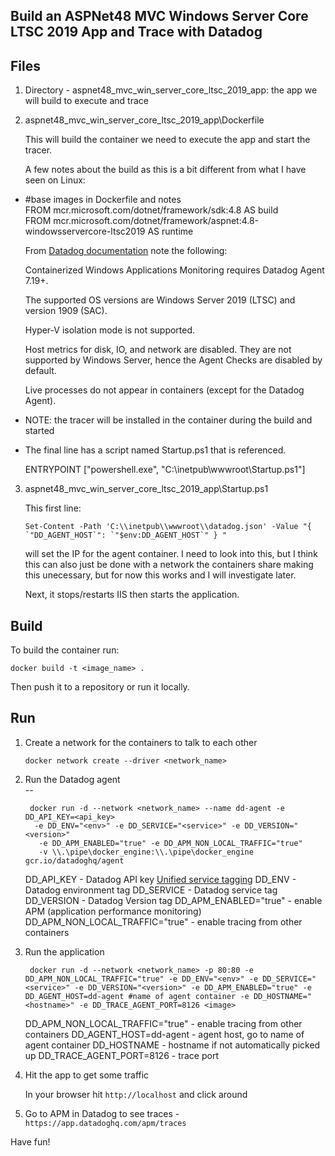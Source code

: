 Build an ASPNet48 MVC Windows Server Core LTSC 2019 App and Trace with Datadog
--

Files
--

1) Directory - aspnet48_mvc_win_server_core_ltsc_2019_app: the app we will build
to execute and trace

2) aspnet48_mvc_win_server_core_ltsc_2019_app\Dockerfile

   This will build the container we need to execute the app and start the tracer.

   A few notes about the build as this is a bit different from what I have seen on
   Linux:

- #base images in Dockerfile and notes  
  FROM mcr.microsoft.com/dotnet/framework/sdk:4.8 AS build  
  FROM mcr.microsoft.com/dotnet/framework/aspnet:4.8-windowsservercore-ltsc2019 AS runtime  

  From [Datadog documentation](https://docs.datadoghq.com/agent/troubleshooting/windows_containers/)
  note the following:

  Containerized Windows Applications Monitoring requires Datadog Agent 7.19+.

  The supported OS versions are Windows Server 2019 (LTSC) and version 1909 (SAC).

  Hyper-V isolation mode is not supported.

  Host metrics for disk, IO, and network are disabled. They are not supported by Windows Server, hence the Agent Checks are disabled by default.

  Live processes do not appear in containers (except for the Datadog Agent).

- NOTE: the tracer will be installed in the container during the build and started

- The final line has a script named Startup.ps1 that is referenced.

  ENTRYPOINT ["powershell.exe", "C:\\inetpub\\wwwroot\\Startup.ps1"]

3) aspnet48_mvc_win_server_core_ltsc_2019_app\Startup.ps1

   This first line:

   ```
   Set-Content -Path 'C:\\inetpub\\wwwroot\\datadog.json' -Value "{ `"DD_AGENT_HOST`": `"$env:DD_AGENT_HOST`" } "
   ```

   will set the IP for the agent container.  I need to look into this, but I think
   this can also just be done with a network the containers share making this
   unecessary, but for now this works and I will investigate later.

   Next, it stops/restarts IIS then starts the application.

Build
--

To build the container run:

```
docker build -t <image_name> .
```

Then push it to a repository or run it locally.

Run
--

1) Create a network for the containers to talk to each other

   ```
   docker network create --driver <network_name>
   ```

2) Run the Datadog agent  
--

   ```
    docker run -d --network <network_name> --name dd-agent -e DD_API_KEY=<api_key>
     -e DD_ENV="<env>" -e DD_SERVICE="<service>" -e DD_VERSION="<version>"
      -e DD_APM_ENABLED="true" -e DD_APM_NON_LOCAL_TRAFFIC="true"
      -v \\.\pipe\docker_engine:\\.\pipe\docker_engine gcr.io/datadoghq/agent
   ```

   DD_API_KEY - Datadog API key
   [Unified service tagging](https://docs.datadoghq.com/getting_started/tagging/unified_service_tagging/?tab=kubernetes)
   DD_ENV - Datadog environment tag
   DD_SERVICE - Datadog service tag
   DD_VERSION - Datadog Version tag
   DD_APM_ENABLED="true" - enable APM (application performance monitoring)
   DD_APM_NON_LOCAL_TRAFFIC="true" - enable tracing from other containers

3) Run the application

   ```
    docker run -d --network <network_name> -p 80:80 -e DD_APM_NON_LOCAL_TRAFFIC="true" -e DD_ENV="<env>" -e DD_SERVICE="<service>" -e DD_VERSION="<version>" -e DD_APM_ENABLED="true" -e DD_AGENT_HOST=dd-agent #name of agent container -e DD_HOSTNAME="<hostname>" -e DD_TRACE_AGENT_PORT=8126 <image>
   ```
   DD_APM_NON_LOCAL_TRAFFIC="true"  - enable tracing from other containers
   DD_AGENT_HOST=dd-agent - agent host, go to name of agent container
   DD_HOSTNAME - hostname if not automatically picked up
   DD_TRACE_AGENT_PORT=8126 - trace port

4) Hit the app to get some traffic

   In your browser hit ```http://localhost``` and click around

5) Go to APM in Datadog to see traces - ```https://app.datadoghq.com/apm/traces```

Have fun!
